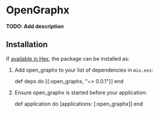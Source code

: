 # OpenGraphx

**TODO: Add description**

## Installation

If [available in Hex](https://hex.pm/docs/publish), the package can be installed as:

  1. Add open_graphx to your list of dependencies in `mix.exs`:

        def deps do
          [{:open_graphx, "~> 0.0.1"}]
        end

  2. Ensure open_graphx is started before your application:

        def application do
          [applications: [:open_graphx]]
        end


